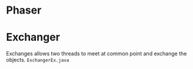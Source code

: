 # Phaser
<p>

  
</p>

# Exchanger
<p>
  
 Exchanges allows two threads to meet at common point and exchange the objects.
 ```ExchangerEx.java```
  
</p>
